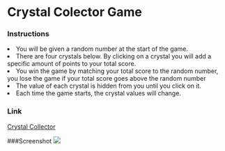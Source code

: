 # Crystal Colector Game
### Instructions
<li> You will be given a random number at the start of the game.</li>
<li>There are four crystals below. By clicking on a crystal you will add a specific amount of points to
    your total score.</li>
<li>You win the game by matching your total score to the random number, you lose the game if your total
    score goes above the random number</li>
<li>The value of each crystal is hidden from you until you click on it.</li>
<li>Each time the game starts, the crystal values will change.</li>

### Link
[Crystal Collector](https://walterioo.github.io/unit-4-game/)

###Screenshot
<img src="assets/images/screenshot.png">